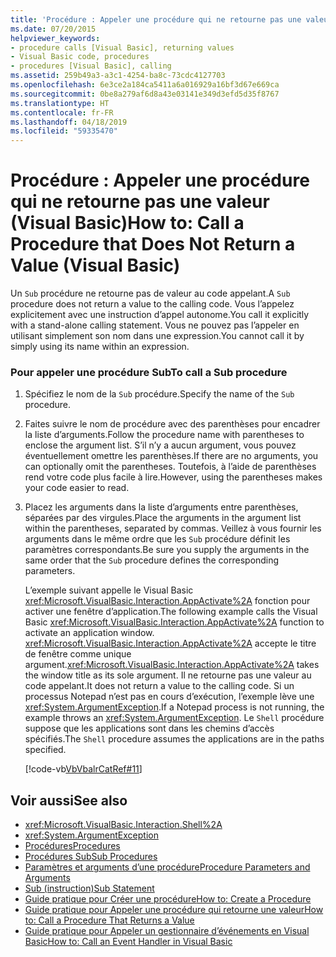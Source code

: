 ```yaml
---
title: 'Procédure : Appeler une procédure qui ne retourne pas une valeur (Visual Basic)'
ms.date: 07/20/2015
helpviewer_keywords:
- procedure calls [Visual Basic], returning values
- Visual Basic code, procedures
- procedures [Visual Basic], calling
ms.assetid: 259b49a3-a3c1-4254-ba8c-73cdc4127703
ms.openlocfilehash: 6e3ce2a184ca5411a6a016929a16bf3d67e669ca
ms.sourcegitcommit: 0be8a279af6d8a43e03141e349d3efd5d35f8767
ms.translationtype: HT
ms.contentlocale: fr-FR
ms.lasthandoff: 04/18/2019
ms.locfileid: "59335470"
---
```

# <a name="how-to-call-a-procedure-that-does-not-return-a-value-visual-basic"></a><span data-ttu-id="4b776-102">Procédure : Appeler une procédure qui ne retourne pas une valeur (Visual Basic)</span><span class="sxs-lookup"><span data-stu-id="4b776-102">How to: Call a Procedure that Does Not Return a Value (Visual Basic)</span></span>
<span data-ttu-id="4b776-103">Un `Sub` procédure ne retourne pas de valeur au code appelant.</span><span class="sxs-lookup"><span data-stu-id="4b776-103">A `Sub` procedure does not return a value to the calling code.</span></span> <span data-ttu-id="4b776-104">Vous l’appelez explicitement avec une instruction d’appel autonome.</span><span class="sxs-lookup"><span data-stu-id="4b776-104">You call it explicitly with a stand-alone calling statement.</span></span> <span data-ttu-id="4b776-105">Vous ne pouvez pas l’appeler en utilisant simplement son nom dans une expression.</span><span class="sxs-lookup"><span data-stu-id="4b776-105">You cannot call it by simply using its name within an expression.</span></span>  
  
### <a name="to-call-a-sub-procedure"></a><span data-ttu-id="4b776-106">Pour appeler une procédure Sub</span><span class="sxs-lookup"><span data-stu-id="4b776-106">To call a Sub procedure</span></span>  
  
1. <span data-ttu-id="4b776-107">Spécifiez le nom de la `Sub` procédure.</span><span class="sxs-lookup"><span data-stu-id="4b776-107">Specify the name of the `Sub` procedure.</span></span>  
  
2. <span data-ttu-id="4b776-108">Faites suivre le nom de procédure avec des parenthèses pour encadrer la liste d’arguments.</span><span class="sxs-lookup"><span data-stu-id="4b776-108">Follow the procedure name with parentheses to enclose the argument list.</span></span> <span data-ttu-id="4b776-109">S’il n’y a aucun argument, vous pouvez éventuellement omettre les parenthèses.</span><span class="sxs-lookup"><span data-stu-id="4b776-109">If there are no arguments, you can optionally omit the parentheses.</span></span> <span data-ttu-id="4b776-110">Toutefois, à l’aide de parenthèses rend votre code plus facile à lire.</span><span class="sxs-lookup"><span data-stu-id="4b776-110">However, using the parentheses makes your code easier to read.</span></span>  
  
3. <span data-ttu-id="4b776-111">Placez les arguments dans la liste d’arguments entre parenthèses, séparées par des virgules.</span><span class="sxs-lookup"><span data-stu-id="4b776-111">Place the arguments in the argument list within the parentheses, separated by commas.</span></span> <span data-ttu-id="4b776-112">Veillez à vous fournir les arguments dans le même ordre que les `Sub` procédure définit les paramètres correspondants.</span><span class="sxs-lookup"><span data-stu-id="4b776-112">Be sure you supply the arguments in the same order that the `Sub` procedure defines the corresponding parameters.</span></span>  
  
     <span data-ttu-id="4b776-113">L’exemple suivant appelle le Visual Basic <xref:Microsoft.VisualBasic.Interaction.AppActivate%2A> fonction pour activer une fenêtre d’application.</span><span class="sxs-lookup"><span data-stu-id="4b776-113">The following example calls the Visual Basic <xref:Microsoft.VisualBasic.Interaction.AppActivate%2A> function to activate an application window.</span></span> <span data-ttu-id="4b776-114"><xref:Microsoft.VisualBasic.Interaction.AppActivate%2A> accepte le titre de fenêtre comme unique argument.</span><span class="sxs-lookup"><span data-stu-id="4b776-114"><xref:Microsoft.VisualBasic.Interaction.AppActivate%2A> takes the window title as its sole argument.</span></span> <span data-ttu-id="4b776-115">Il ne retourne pas une valeur au code appelant.</span><span class="sxs-lookup"><span data-stu-id="4b776-115">It does not return a value to the calling code.</span></span> <span data-ttu-id="4b776-116">Si un processus Notepad n’est pas en cours d’exécution, l’exemple lève une <xref:System.ArgumentException>.</span><span class="sxs-lookup"><span data-stu-id="4b776-116">If a Notepad process is not running, the example throws an <xref:System.ArgumentException>.</span></span> <span data-ttu-id="4b776-117">Le `Shell` procédure suppose que les applications sont dans les chemins d’accès spécifiés.</span><span class="sxs-lookup"><span data-stu-id="4b776-117">The `Shell` procedure assumes the applications are in the paths specified.</span></span>  
  
     [!code-vb[VbVbalrCatRef#11](~/samples/snippets/visualbasic/VS_Snippets_VBCSharp/VbVbalrCatRef/VB/Class1.vb#11)]  
  
## <a name="see-also"></a><span data-ttu-id="4b776-118">Voir aussi</span><span class="sxs-lookup"><span data-stu-id="4b776-118">See also</span></span>

- <xref:Microsoft.VisualBasic.Interaction.Shell%2A>
- <xref:System.ArgumentException>
- [<span data-ttu-id="4b776-119">Procédures</span><span class="sxs-lookup"><span data-stu-id="4b776-119">Procedures</span></span>](./index.md)
- [<span data-ttu-id="4b776-120">Procédures Sub</span><span class="sxs-lookup"><span data-stu-id="4b776-120">Sub Procedures</span></span>](./sub-procedures.md)
- [<span data-ttu-id="4b776-121">Paramètres et arguments d’une procédure</span><span class="sxs-lookup"><span data-stu-id="4b776-121">Procedure Parameters and Arguments</span></span>](./procedure-parameters-and-arguments.md)
- [<span data-ttu-id="4b776-122">Sub (instruction)</span><span class="sxs-lookup"><span data-stu-id="4b776-122">Sub Statement</span></span>](../../../../visual-basic/language-reference/statements/sub-statement.md)
- [<span data-ttu-id="4b776-123">Guide pratique pour Créer une procédure</span><span class="sxs-lookup"><span data-stu-id="4b776-123">How to: Create a Procedure</span></span>](./how-to-create-a-procedure.md)
- [<span data-ttu-id="4b776-124">Guide pratique pour Appeler une procédure qui retourne une valeur</span><span class="sxs-lookup"><span data-stu-id="4b776-124">How to: Call a Procedure That Returns a Value</span></span>](./how-to-call-a-procedure-that-returns-a-value.md)
- [<span data-ttu-id="4b776-125">Guide pratique pour Appeler un gestionnaire d’événements en Visual Basic</span><span class="sxs-lookup"><span data-stu-id="4b776-125">How to: Call an Event Handler in Visual Basic</span></span>](./how-to-call-an-event-handler.md)

